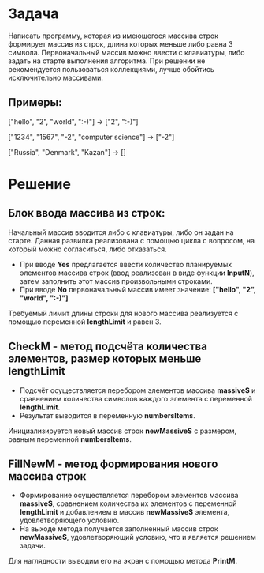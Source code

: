 # **Задача**

 Написать программу, которая из имеющегося массива строк формирует массив из строк, длина которых меньше либо равна 3 символа. Первоначальный массив можно ввести с клавиатуры, либо задать на старте выполнения алгоритма. При решении не рекомендуется пользоваться коллекциями, лучше обойтись исключительно массивами.

 ## **Примеры:**
["hello", "2", "world", ":-)"] -> ["2", ":-)"]

["1234", "1567", "-2", "computer science"] -> ["-2"]

["Russia", "Denmark", "Kazan"] -> []

# **Решение** 
## Блок ввода массива из строк:
Начальный массив вводится либо с клавиатуры, либо он задан на старте. Данная развилка 
реализована с помощью цикла с вопросом, на который можно согласиться, либо отказаться.


* При вводе **Yes** предлагается ввести количество планируемых элементов массива строк (ввод реализован в виде функции **InputN**), затем заполнить этот массив произвольными строками.
* При вводе **No** первоначальный массив имеет значение: **["hello", "2", "world", ":-)"]**

Требуемый лимит длины строки для нового массива реализуется с помощью переменной **lengthLimit** и равен 3.
 
## **CheckM** - метод подсчёта количества элементов, размер которых меньше **lengthLimit**

*  Подсчёт осуществляется перебором элементов массива **massiveS** и сравнением 
количества символов каждого элемента с переменной **lengthLimit**.
* Результат выводится в переменную **numbersItems**.

Инициализируется новый массив строк **newMassiveS** c размером, равным 
переменной **numbersItems**.

## **FillNewM** - метод формирования нового массива строк

* Формирование осуществляется перебором элементов массива **massiveS**, сравнением 
количества их элементов с переменной **lengthLimit** и добавлением в 
массив **newMassiveS** элемента, удовлетворяющего условию.
* На выходе метода получается заполненный массив строк **newMassiveS**, 
удовлетворяющий условию, что и является решением задачи.

Для наглядности выводим его на экран с помощью метода **PrintM**.